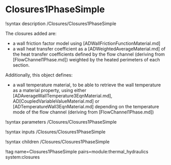 # Closures1PhaseSimple

!syntax description /Closures/Closures1PhaseSimple

The closures added are:

- a wall friction factor model using [ADWallFrictionFunctionMaterial.md]
- a wall heat transfer coefficient as a [ADWeightedAverageMaterial.md] of the heat transfer coefficients
  defined by the flow channel (deriving from [FlowChannel1Phase.md]) weighted by the heated perimeters of each section.

Additionally, this object defines:

- a wall temperature material, to be able to retrieve the wall temperature as a material property, using either [ADAverageWallTemperature3EqnMaterial.md], AD[CoupledVariableValueMaterial.md] or [ADTemperatureWall3EqnMaterial.md] depending on the temperature mode of the flow channel (deriving from [FlowChannel1Phase.md])


!syntax parameters /Closures/Closures1PhaseSimple

!syntax inputs /Closures/Closures1PhaseSimple

!syntax children /Closures/Closures1PhaseSimple

!tag name=Closures1PhaseSimple pairs=module:thermal_hydraulics system:closures
